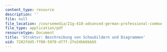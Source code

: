 ```yaml
---
content_type: resource
description: ''
file: null
file_location: /coursemedia/21g-410-advanced-german-professional-communication-spring-2017/7282fdd5ff085970df7f2fe24bb6bbb5_21G_410s17_W04_M07.pdf
file_type: application/pdf
resourcetype: Document
title: 'Struktur: Beschreibung von Schaubildern und Diagrammen'
uid: 7282fdd5-ff08-5970-df7f-2fe24bb6bbb5
---
```

